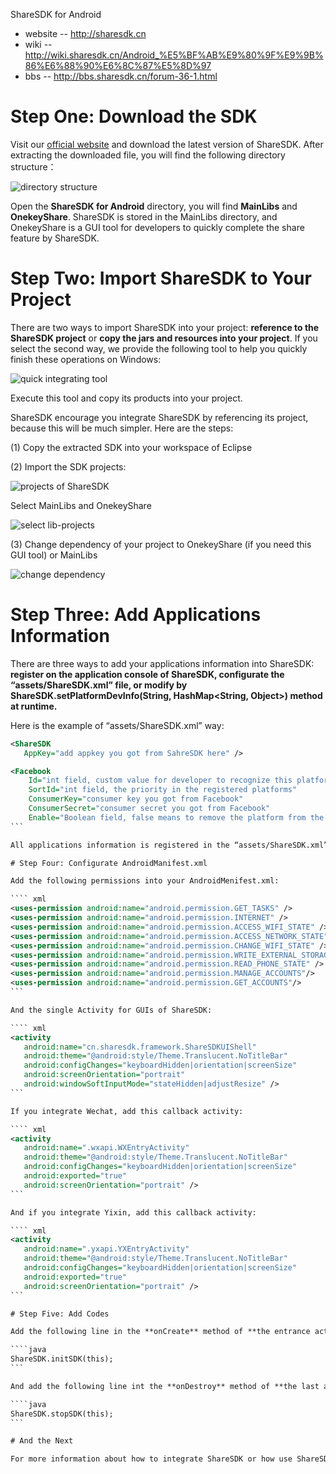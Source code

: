 ShareSDK for Android
- website -- http://sharesdk.cn
- wiki -- http://wiki.sharesdk.cn/Android_%E5%BF%AB%E9%80%9F%E9%9B%86%E6%88%90%E6%8C%87%E5%8D%97
- bbs -- http://bbs.sharesdk.cn/forum-36-1.html



# Step One: Download the SDK

Visit our [official website](http://sharesdk.cn/) and download the latest version of ShareSDK. After extracting the downloaded file, you will find the following directory structure：

![directory structure](http://wiki.sharesdk.cn/images/7/71/wiki_and_fi_1.png)

Open the **ShareSDK for Android** directory, you will find **MainLibs** and **OnekeyShare**. ShareSDK is stored in the MainLibs directory, and OnekeyShare is a GUI tool for developers to quickly complete the share feature by ShareSDK.

# Step Two: Import ShareSDK to Your Project

There are two ways to import ShareSDK into your project: **reference to the ShareSDK project** or **copy the jars and resources into your project**. If you select the second way, we provide the following tool to help you quickly finish these operations on Windows:

![quick integrating tool](http://wiki.sharesdk.cn/images/8/89/wiki_and_fi_15.png)

Execute this tool and copy its products into your project.

ShareSDK encourage you integrate ShareSDK by referencing its project, because this will be much simpler. Here are the steps:

(1) Copy the extracted SDK into your workspace of Eclipse

(2) Import the SDK projects:

![projects of ShareSDK](http://wiki.sharesdk.cn/images/8/86/wiki_and_fi_4.png)

Select MainLibs and OnekeyShare

![select lib-projects](http://wiki.sharesdk.cn/images/5/52/wiki_and_fi_5.png)

(3) Change dependency of your project to OnekeyShare (if you need this GUI tool) or MainLibs

![change dependency](http://wiki.sharesdk.cn/images/6/60/wiki_and_fi_6.png)

# Step Three: Add Applications Information

There are three ways to add your applications information into ShareSDK: **register on the application console of ShareSDK, configurate the “assets/ShareSDK.xml” file, or modify by ShareSDK.setPlatformDevInfo(String, HashMap<String, Object>) method at runtime.**

Here is the example of “assets/ShareSDK.xml” way:

```` xml
<ShareSDK
   AppKey="add appkey you got from SahreSDK here" />

<Facebook
    Id="int field, custom value for developer to recognize this platform"
    SortId="int field, the priority in the registered platforms"
    ConsumerKey="consumer key you got from Facebook"
    ConsumerSecret="consumer secret you got from Facebook"
    Enable="Boolean field, false means to remove the platform from the registered platforms" />
```

All applications information is registered in the “assets/ShareSDK.xml” of ShareSDK Sample project.

# Step Four: Configurate AndroidManifest.xml

Add the following permissions into your AndroidMenifest.xml:

```` xml
<uses-permission android:name="android.permission.GET_TASKS" />
<uses-permission android:name="android.permission.INTERNET" />
<uses-permission android:name="android.permission.ACCESS_WIFI_STATE" />
<uses-permission android:name="android.permission.ACCESS_NETWORK_STATE" />
<uses-permission android:name="android.permission.CHANGE_WIFI_STATE" />
<uses-permission android:name="android.permission.WRITE_EXTERNAL_STORAGE" />
<uses-permission android:name="android.permission.READ_PHONE_STATE" />
<uses-permission android:name="android.permission.MANAGE_ACCOUNTS"/>
<uses-permission android:name="android.permission.GET_ACCOUNTS"/>
```

And the single Activity for GUIs of ShareSDK:

```` xml
<activity
   android:name="cn.sharesdk.framework.ShareSDKUIShell"
   android:theme="@android:style/Theme.Translucent.NoTitleBar"
   android:configChanges="keyboardHidden|orientation|screenSize"
   android:screenOrientation="portrait"
   android:windowSoftInputMode="stateHidden|adjustResize" />
```

If you integrate Wechat, add this callback activity:

```` xml
<activity
   android:name=".wxapi.WXEntryActivity"
   android:theme="@android:style/Theme.Translucent.NoTitleBar"
   android:configChanges="keyboardHidden|orientation|screenSize"
   android:exported="true"
   android:screenOrientation="portrait" />
```

And if you integrate Yixin, add this callback activity:

```` xml
<activity
   android:name=".yxapi.YXEntryActivity"
   android:theme="@android:style/Theme.Translucent.NoTitleBar"
   android:configChanges="keyboardHidden|orientation|screenSize"
   android:exported="true"
   android:screenOrientation="portrait" />
```

# Step Five: Add Codes

Add the following line in the **onCreate** method of **the entrance activity**:

````java
ShareSDK.initSDK(this);
```

And add the following line int the **onDestroy** method of **the last activity**:

````java
ShareSDK.stopSDK(this);
```

# And the Next

For more information about how to integrate ShareSDK or how use ShareSDK to get your friends list, following someone, share statuses, etc. please visit our [official wiki](http://wiki.sharesdk.cn/Android_%E5%BF%AB%E9%80%9F%E9%9B%86%E6%88%90%E6%8C%87%E5%8D%97).
